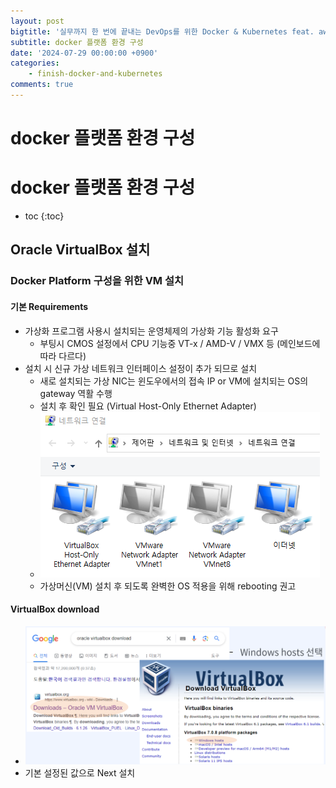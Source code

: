 ```yaml
---
layout: post
bigtitle: '실무까지 한 번에 끝내는 DevOps를 위한 Docker & Kubernetes feat. aws EKS'
subtitle: docker 플랫폼 환경 구성
date: '2024-07-29 00:00:00 +0900'
categories:
    - finish-docker-and-kubernetes
comments: true
---
```


# docker 플랫폼 환경 구성

# docker 플랫폼 환경 구성
* toc
{:toc}

## Oracle VirtualBox 설치

### Docker Platform 구성을 위한 VM 설치

#### 기본 Requirements
+ 가상화 프로그램 사용시 설치되는 운영체제의 가상화 기능 활성화 요구
  + 부팅시 CMOS 설정에서 CPU 기능중 VT-x / AMD-V / VMX 등 (메인보드에 따라 다르다)
+ 설치 시 신규 가상 네트워크 인터페이스 설정이 추가 되므로 설치
  + 새로 설치되는 가상 NIC는 윈도우에서의 접속 IP or VM에 설치되는 OS의 gateway 역활 수행
  + 설치 후 확인 필요 (Virtual Host-Only Ethernet Adapter)
  + ![DockerPlatformInstallVmsForConfiguration11.png](../../../../assets/img/finish-docker-and-kubernetes/DockerPlatformInstallVmsForConfiguration1.png)
  + 가상머신(VM) 설치 후 되도록 완벽한 OS 적용을 위해 rebooting 권고 

#### VirtualBox download
+ ![DockerPlatformInstallVmsForConfiguration1.png](../../../../assets/img/finish-docker-and-kubernetes/DockerPlatformInstallVmsForConfiguration.png)
+ 기본 설정된 값으로 Next 설치
